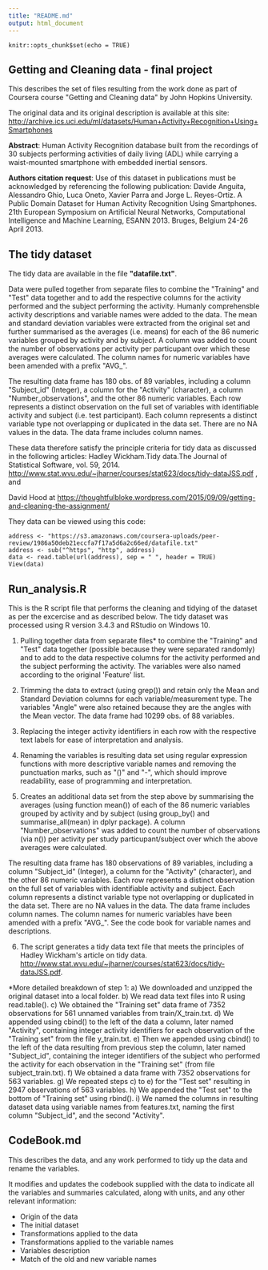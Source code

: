 ```yaml
---
title: "README.md"
output: html_document
---
```


```{r setup, include=FALSE}
knitr::opts_chunk$set(echo = TRUE)
```

## Getting and Cleaning data - final project 

This describes the set of files resulting from the work done as part of Coursera course "Getting and Cleaning data" by John Hopkins University.


The original data and its original description is available at this site:
http://archive.ics.uci.edu/ml/datasets/Human+Activity+Recognition+Using+Smartphones

**Abstract**: Human Activity Recognition database built from the recordings of 30 subjects performing activities of daily living (ADL) while carrying a waist-mounted smartphone with embedded inertial sensors.

**Authors citation request**:
Use of this dataset in publications must be acknowledged by referencing the following publication:
Davide Anguita, Alessandro Ghio, Luca Oneto, Xavier Parra and Jorge L. Reyes-Ortiz. A Public Domain Dataset for Human Activity Recognition Using Smartphones. 21th European Symposium on Artificial Neural Networks, Computational Intelligence and Machine Learning, ESANN 2013. Bruges, Belgium 24-26 April 2013. 

## The tidy dataset

The tidy data are available in the file **"datafile.txt"**.

Data were pulled together from separate files to combine the "Training" and "Test" data together and to add the respective columns for the activity performed and the subject performing the activity. Humanly comprehensble activity descriptions and variable names were added to the data. The mean and standard deviation variables were extracted from the original set and further summarised as the averages (i.e. means) for each of the 86 numeric variables grouped by activity and by subject. A column was added to count the number of observations per activity per particupant over which these averages were calculated. The column names for numeric variables have been amended with a prefix "AVG_".

The resulting data frame has 180 obs. of  89 variables, including a column "Subject_id" (Integer), a column for the "Activity" (character), a column "Number_observations", and the other 86 numeric variables. Each row represents a distinct observation on the full set of variables with identifiable activity and subject (i.e. test participant). Each column represents a distinct variable type not overlapping or duplicated in the data set. There are no NA values in the data. The data frame includes column names.

These data therefore satisfy the principle criteria for tidy data as discussed in the following articles:
Hadley Wickham.Tidy data.The Journal of Statistical Software, vol. 59, 2014.
http://www.stat.wvu.edu/~jharner/courses/stat623/docs/tidy-dataJSS.pdf , and

David Hood at https://thoughtfulbloke.wordpress.com/2015/09/09/getting-and-cleaning-the-assignment/

They data can be viewed using this code:
```{r}
address <- "https://s3.amazonaws.com/coursera-uploads/peer-review/1986a50deb21eccfa7f17a5d6a2c66ed/datafile.txt"
address <- sub("^https", "http", address)
data <- read.table(url(address), sep = " ", header = TRUE) 
View(data)
```

## Run_analysis.R

This is the R script file that performs the cleaning and tidying of the dataset as per the excercise and as described below. The tidy dataset was processed using R version 3.4.3 and RStudio on Windows 10.

1.	Pulling together data from separate files* to combine the "Training" and "Test" data together (possible because they were separated randomly) and to add to the data respective columns for the activity performed and the subject performing the activity. The variables were also named according to the original 'Feature' list.

2.	Trimming the data to extract (using grep()) and retain only the Mean and Standard Deviation columns for each variable/measurement type. The variables "Angle" were also retained because they are the angles with the Mean vector. The data frame had 10299 obs. of  88 variables.

3.	Replacing the integer activity identifiers in each row with the respective text labels for ease of interpretation and analysis.

4.	Renaming the variables is resulting data set using regular expression functions with more descriptive variable names and removing the punctuation marks, such as "()" and "-", which should improve readability, ease of programming and interpretation.

5.	Creates an additional data set from the step above by summarising the averages (using function mean()) of each of the 86 numeric variables grouped by activity and by subject (using group_by() and summarise_all(mean) in dplyr package). A column "Number_observations" was added to count the number of observations (via n()) per activity per study particupant/subject over which the above averages were calculated. 

The resulting data frame has 180 observations of 89 variables, including a column "Subject_id" (Integer), a column for the "Activity" (character), and the other 86 numeric variables. Each row represents a distinct observation on the full set of variables with identifiable activity and subject. Each column represents a distinct variable type not overlapping or duplicated in the data set. There are no NA values in the data. The data frame includes column names. The column names for numeric variables have been amended with a prefix "AVG_". See the code book for variable names and descriptions.

6.	The script generates a tidy data text file that meets the principles of Hadley Wickham's article on tidy data.
http://www.stat.wvu.edu/~jharner/courses/stat623/docs/tidy-dataJSS.pdf.

*More detailed breakdown of step 1:
a)	We downloaded and unzipped the original dataset into a local folder.
b)	We read data text files into R using read.table().
c)	We obtained the "Training set" data frame of 7352 observations for 561 unnamed variables from train/X_train.txt. 
d)	We appended using cbind() to the left of the data a column, later named "Activity", containing integer activity identifiers for each observation of the "Training set" from the file y_train.txt. 
e)	Then we appended using cbind() to the left of the data resulting from previous step the column, later named "Subject_id", containing the integer identifiers of the subject who performed the activity for each observation in the "Training set" (from file subject_train.txt).
f)	We obtained a data frame with 7352 observations for 563 variables.
g)	We repeated steps c) to e) for the "Test set" resulting in 2947 observations of 563 variables.
h)	We appended the "Test set" to the bottom of "Training set" using rbind().
i)	We named the columns in resulting dataset data using variable names from features.txt, naming the first column "Subject_id", and the second "Activity".


## CodeBook.md

This describes the data, and any work performed to tidy up the data and rename the variables. 

It modifies and updates the codebook supplied with the data to indicate all the variables and summaries calculated, along with units, and any other relevant information:

-	Origin of the data
-	The initial dataset
-	Transformations applied to the data
-	Transformations applied to the variable names
-	Variables description
-	Match of the old and new variable names

